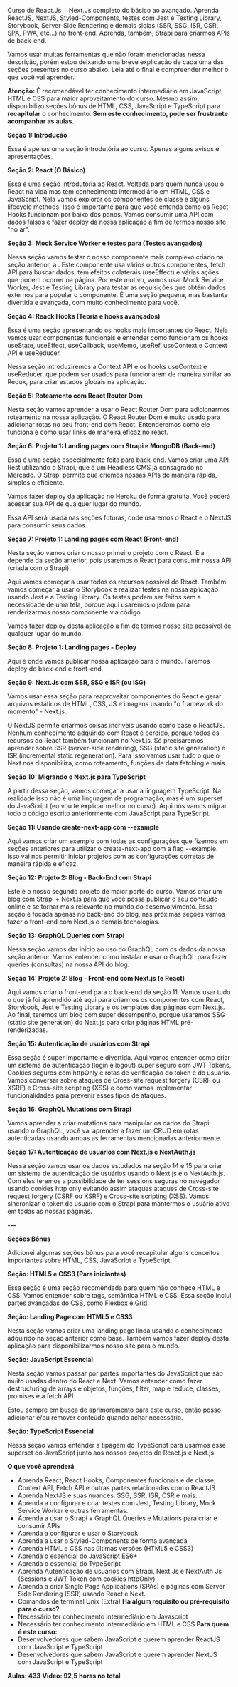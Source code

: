 Curso de React.Js + Next.Js completo do básico ao avançado. Aprenda ReactJS, NextJS, Styled-Components, testes com Jest e Testing Library, Storybook, Server-Side Rendering e demais siglas (SSR, SSG, ISR, CSR, SPA, PWA, etc...) no front-end. Aprenda, também, Strapi para criarmos APIs de back-end.

Vamos usar muitas ferramentas que não foram mencionadas nessa descrição, porém estou deixando uma breve explicação de cada uma das seções presentes no curso abaixo. Leia até o final e compreender melhor o que você vai aprender.

__Atenção:__ É recomendável ter conhecimento intermediário em JavaScript, HTML e CSS para maior aproveitamento do curso. Mesmo assim, disponibilizo seções bônus de HTML, CSS, JavaScript e TypeScript para __recapitular__ o conhecimento. **Sem este conhecimento, pode ser frustrante acompanhar as aulas.**

**Seção 1: Introdução**

Essa é apenas uma seção introdutória ao curso. Apenas alguns avisos e apresentações.

**Seção 2: React (O Básico)**

Essa é uma seção introdutória ao React. Voltada para quem nunca usou o React na vida mas tem conhecimento intermediário em HTML, CSS e JavaScript. Nela vamos explorar os componentes de classe e alguns lifecycle methods. Isso é importante para que você entenda como os React Hooks funcionam por baixo dos panos. Vamos consumir uma API com dados falsos e fazer deploy da nossa aplicação a fim de termos nosso site "no ar".

**Seção 3: Mock Service Worker e testes para <Home /> (Testes avançados)**

Nessa seção vamos testar o nosso componente mais complexo criado na seção anterior, a <Home />. Este componente usa vários outros componentes, fetch API para buscar dados, tem efeitos colaterais (useEffect) e várias ações que podem ocorrer na página. Por este motivo, vamos usar Mock Service Worker, Jest e Testing Library para testar as requisições que obtém dados externos para popular o componente. É uma seção pequena, mas bastante divertida e avançada, com muito conhecimento para você.

**Seção 4: Reack Hooks (Teoria e hooks avançados)**

Essa é uma seção apresentando os hooks mais importantes do React. Nela vamos usar componentes funcionais e entender como funcionam os hooks useState, useEffect, useCallback, useMemo, useRef, useContext e Context API e useReducer.

Nessa seção introduziremos a Context API e os hooks useContext e useReducer, que podem ser usados para funcionarem de maneira similar ao Redux, para criar estados globais na aplicação.

**Seção 5: Roteamento com React Router Dom**

Nesta seção vamos aprender a usar o React Router Dom para adicionarmos roteamento na nossa aplicação. O React Router Dom é muito usado para adicionar rotas no seu front-end com React. Entenderemos como ele funciona e como usar links de maneira eficaz no react.

**Seção 6: Projeto 1: Landing pages com Strapi e MongoDB (Back-end)**

Essa é uma seção especialmente feita para back-end. Vamos criar uma API Rest utilizando o Strapi, que é um Headless CMS já consagrado no Mercado. O Strapi permite que criemos nossas APIs de maneira rápida, simples e eficiente.

Vamos fazer deploy da aplicação no Heroku de forma gratuita. Você poderá acessar sua API de qualquer lugar do mundo.

Essa API será usada nas seções futuras, onde usaremos o React e o NextJS para consumir seus dados.

**Seção 7: Projeto 1: Landing pages com React (Front-end)**

Nesta seção vamos criar o nosso primeiro projeto com o React. Ela depende da seção anterior, pois usaremos o React para consumir nossa API (criada com o Strapi).

Aqui vamos começar a usar todos os recursos possível do React. Também vamos começar a usar o Storybook e realizar testes na nossa aplicação usando Jest e a Testing Library. Os testes podem ser feitos sem a necessidade de uma tela, porque aqui usaremos o jsdom para renderizarmos nosso componente via código.

Vamos fazer deploy desta aplicação a fim de termos nosso site acessível de qualquer lugar do mundo.

**Seção 8: Projeto 1: Landing pages - Deploy**

Aqui é onde vamos publicar nossa aplicação para o mundo. Faremos deploy do back-end e front-end.

**Seção 9: Next.Js com SSR, SSG e ISR (ou ISG)**

Vamos usar essa seção para reaproveitar componentes do React e gerar arquivos estáticos de HTML, CSS, JS e imagens usando "o framework do momento" - Next.js.

O NextJS permite criarmos coisas incríveis usando como base o ReactJS. Nenhum conhecimento adquirido com React é perdido, porque todos os recursos do React também funcionam no Next.js. Só precisaremos aprender sobre SSR (server-side rendering), SSG (static site generation) e ISR (incremental static regeneration). Para isso vamos usar tudo o que o Next nos disponibiliza, como roteamento, funções de data fetching e mais.

**Seção 10: Migrando o Next.js para TypeScript**

A partir dessa seção, vamos começar a usar a linguagem TypeScript. Na realidade isso não é uma linguagem de programação, mas é um superset do JavaScript (eu vou te explicar melhor no curso). Aqui nós vamos migrar todo o código escrito anteriormente com JavaScript para TypeScript.

**Seção 11: Usando create-next-app com --example**

Aqui vamos criar um exemplo com todas as configurações que fizemos em seções anteriores para utilizar o create-next-app com a flag --example. Isso vai nos permitir iniciar projetos com as configurações corretas de maneira rápida e eficaz.

**Seção 12: Projeto 2: Blog - Back-End com Strapi**

Este é o nosso segundo projeto de maior porte do curso. Vamos criar um blog com Strapi + Next.js para que você possa publicar o seu conteúdo online e se tornar mais relevante no mundo do desenvolvimento. Essa seção é focada apenas no back-end do blog, nas próximas seções vamos fazer o front-end com Next.js e demais tecnologias.

**Seção 13: GraphQL Queries com Strapi**

Nessa seção vamos dar início ao uso do GraphQL com os dados da nossa seção anterior. Vamos entender como instalar e usar o GraphQL para fazer queries (consultas) na nossa API do blog.

**Seção 14: Projeto 2: Blog - Front-end com Next.js (e React)**

Aqui vamos criar o front-end para o back-end da seção 11. Vamos usar tudo o que já foi aprendido até aqui para criarmos os componentes com React, Storybook, Jest e Testing Library e os templates das páginas com Next.js. Ao final, teremos um blog com super desempenho, porque usaremos SSG (static site generation) do Next.js para criar páginas HTML pré-renderizadas.

**Seção 15: Autenticação de usuários com Strapi**

Essa seção é super importante e divertida. Aqui vamos entender como criar um sistema de autenticação (login e logout) super seguro com JWT Tokens, Cookies seguros com httpOnly e rotas de verificação do token e do usuário. Vamos conversar sobre  ataques de Cross-site request forgery (CSRF ou XSRF) e Cross-site scripting (XSS) e como vamos implementar funcionalidades para prevenir esses tipos de ataques.

**Seção 16: GraphQL Mutations com Strapi**

Vamos aprender a criar mutations para manipular os dados do Strapi usando o GraphQL, você vai aprender a fazer um CRUD em rotas autenticadas usando ambas as ferramentas mencionadas anteriormente.

**Seção 17: Autenticação de usuários com Next.js e NextAuth.js**

Nessa seção vamos usar os dados estudados na seção 14 e 15 para criar um sistema de autenticação de usuários usando o Next.js e o NextAuth.js. Com eles teremos a possibilidade de ter sessions seguras no navegador usando cookies http only evitando assim ataques ataques de Cross-site request forgery (CSRF ou XSRF) e Cross-site scripting (XSS). Vamos sincronizar o token do usuário com o Strapi para mantermos o usuário ativo em todas as nossas páginas.

__---__

**Seções Bônus**

Adicionei algumas seções bônus para você recapitular alguns conceitos importantes sobre HTML, CSS, JavaScript e TypeScript.

**Seção: HTML5 e CSS3 (Para iniciantes)**

Essa seção é uma seção recomendada para quem não conhece HTML e CSS. Vamos entender sobre tags, semântica HTML e CSS. Essa seção inclui partes avançadas do CSS, como Flexbox e Grid.

**Seção: Landing Page com HTML5 e CSS3**

Nesta seção vamos criar uma landing page linda usando o conhecimento adquirido na seção anterior como base. Também vamos fazer deploy desta aplicação para disponibilizarmos nosso site para o mundo.

**Seção: JavaScript Essencial**

Nesta seção vamos passar por partes importantes do JavaScript que são muito usadas dentro do React e Next. Vamos entender como fazer destructuring de arrays e objetos, funções, filter, map e reduce, classes, promises e a fetch API.

Estou sempre em busca de aprimoramento para este curso, então posso adicionar e/ou remover conteúdo quando achar necessário.

**Seção: TypeScript Essencial**

Nessa seção vamos entender a tipagem do TypeScript para usarmos esse superset do JavaScript junto aos nossos projetos de React.js e Next.js.

**O que você aprenderá**
- Aprenda React, React Hooks, Componentes funcionais e de classe, Context API, Fetch API e outras partes relacionadas com o ReactJS
- Aprenda NextJS e suas nuances: SSG, SSR, ISR, CSR e mais...
- Aprenda a configurar e criar testes com Jest, Testing Library, Mock Service Worker e outras ferramentas.
- Aprenda a usar o Strapi + GraphQL Queries e Mutations para criar e consumir APIs
- Aprenda a configurar e usar o Storybook
- Aprenda a usar o Styled-Components de forma avançada
- Aprenda HTML e CSS nas últimas versões (HTML5 e CSS3)
- Aprenda o essencial do JavaScript ES6+
- Aprenda o essencial do TypeScript
- Aprenda Autenticação de usuários com Strapi, Next Js e NextAuth Js (Sessions e JWT Token com cookies httpOnly)
- Aprenda a criar Single Page Applications (SPAs) e páginas com Server Side Rendering (SSR) usando React e Next.
- Comandos de terminal Unix (Extra)
**Há algum requisito ou pré-requisito para o curso?**
- Necessário ter conhecimento intermediário em Javascript
- Necessário ter conhecimento intermediário em HTML e CSS
**Para quem é este curso:**
- Desenvolvedores que sabem JavaScript e querem aprender ReactJS com JavaScript e TypeScript
- Desenvolvedores que sabem JavaScript e querem aprender NextJS com JavaScript e TypeScript

**Aulas: 433**
**Vídeo: 92,5 horas no total**